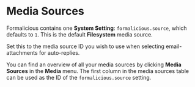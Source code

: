 # Media Sources

Formalicious contains one **System Setting**: `formalicious.source`, which defaults to `1`.
This is the default **Filesystem** media source.

Set this to the media source ID you wish to use when selecting email-attachments for auto-replies.

You can find an overview of all your media sources by clicking **Media Sources** in the **Media** menu.
The first column in the media sources table can be used as the ID of the `formalicious.source` setting.